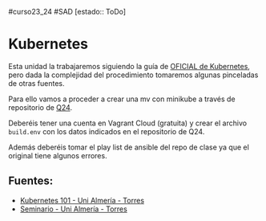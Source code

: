   #curso23_24 #SAD [estado:: ToDo] 


# Kubernetes
Esta unidad la trabajaremos siguiendo la guía de [OFICIAL de Kubernetes](https://kubernetes.io/docs/tutorials/hello-minikube/), pero dada la complejidad del procedimiento tomaremos algunas pinceladas de otras fuentes.

Para ello vamos a proceder a crear una mv con minikube a través de repositorio de [Q24](https://github.com/Q24/vagrant-box-ubuntu2204-minikube). 

Deberéis tener una cuenta en Vagrant Cloud (gratuita) y crear el archivo `build.env` con los datos indicados en el repositorio de Q24.

Además deberéis tomar el play list de ansible del repo de clase ya que el original tiene algunos errores.



## Fuentes:
+ [Kubernetes 101 - Uni Almería - Torres](https://ualmtorres.github.io/Kubernetes101/)
+ [Seminario - Uni Almería - Torres](https://ualmtorres.github.io/SeminarioKubernetes/)
